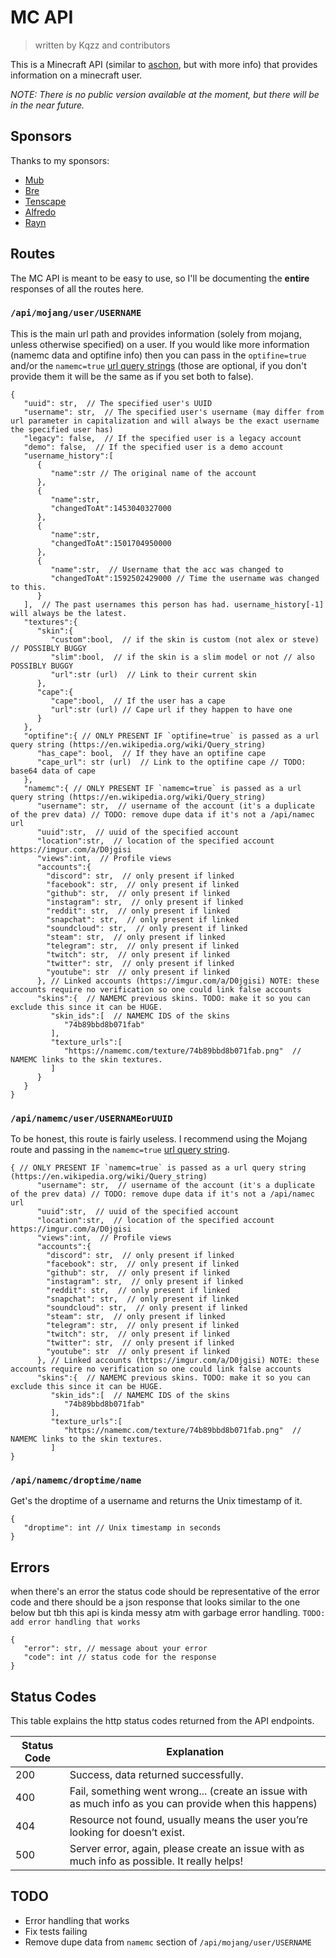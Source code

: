# MC API
> written by Kqzz and contributors

This is a Minecraft API (similar to [aschon](https://api.ashcon.app/mojang/v2/user/Notch), but with more info) that provides information on a minecraft user. 

*NOTE: There is no public version available at the moment, but there will be in the near future.*

## Sponsors

Thanks to my sponsors:
- [Mub](https://github.com/Mubbington)
- [Bre](https://github.com/brehb)
- [Tenscape](https://github.com/tenscape)
- [Alfredo](https://github.com/Alfredo-Developer)
- [Rayn](https://github.com/BabyMedley)

## Routes

The MC API is meant to be easy to use, so I'll be documenting the **entire** responses of all the routes here.

### `/api/mojang/user/USERNAME`

This is the main url path and provides information (solely from mojang, unless otherwise specified) on a user. If you would like more information (namemc data and optifine info) then you can pass in the `optifine=true` and/or the `namemc=true` [url query strings](https://en.m.wikipedia.org/wiki/Query_string) (those are optional, if you don't provide them it will be the same as if you set both to false).

```
{
   "uuid": str,  // The specified user's UUID
   "username": str,  // The specified user's username (may differ from url parameter in capitalization and will always be the exact username the specified user has)
   "legacy": false,  // If the specified user is a legacy account
   "demo": false,  // If the specified user is a demo account
   "username_history":[
      {
         "name":str // The original name of the account
      },
      {
         "name":str,
         "changedToAt":1453040327000
      },
      {
         "name":str,
         "changedToAt":1501704950000
      },
      {
         "name":str,  // Username that the acc was changed to 
         "changedToAt":1592502429000 // Time the username was changed to this.
      }
   ],  // The past usernames this person has had. username_history[-1] will always be the latest. 
   "textures":{
      "skin":{
         "custom":bool,  // if the skin is custom (not alex or steve) // POSSIBLY BUGGY
         "slim":bool,  // if the skin is a slim model or not // also POSSIBLY BUGGY
         "url":str (url)  // Link to their current skin
      },
      "cape":{
         "cape":bool,  // If the user has a cape
         "url":str (url) // Cape url if they happen to have one
      }
   },
   "optifine":{ // ONLY PRESENT IF `optifine=true` is passed as a url query string (https://en.wikipedia.org/wiki/Query_string)
      "has_cape": bool,  // If they have an optifine cape
      "cape_url": str (url)  // Link to the optifine cape // TODO: base64 data of cape
   }, 
   "namemc":{ // ONLY PRESENT IF `namemc=true` is passed as a url query string (https://en.wikipedia.org/wiki/Query_string)
      "username": str,  // username of the account (it's a duplicate of the prev data) // TODO: remove dupe data if it's not a /api/namec url
      "uuid":str,  // uuid of the specified account
      "location":str,  // location of the specified account https://imgur.com/a/D0jgisi
      "views":int,  // Profile views
      "accounts":{
        "discord": str,  // only present if linked
        "facebook": str,  // only present if linked
        "github": str,  // only present if linked
        "instagram": str,  // only present if linked
        "reddit": str,  // only present if linked
        "snapchat": str,  // only present if linked
        "soundcloud": str,  // only present if linked
        "steam": str,  // only present if linked
        "telegram": str,  // only present if linked
        "twitch": str,  // only present if linked
        "twitter": str,  // only present if linked
        "youtube": str  // only present if linked
      }, // Linked accounts (https://imgur.com/a/D0jgisi) NOTE: these accounts require no verification so one could link false accounts
      "skins":{  // NAMEMC previous skins. TODO: make it so you can exclude this since it can be HUGE.
         "skin_ids":[  // NAMEMC IDS of the skins
            "74b89bbd8b071fab"
         ],
         "texture_urls":[
            "https://namemc.com/texture/74b89bbd8b071fab.png"  // NAMEMC links to the skin textures.
         ]
      }
   }
}
```

### `/api/namemc/user/USERNAMEorUUID`

To be honest, this route is fairly useless. I recommend using the Mojang route and passing in the `namemc=true` [url query string](https://en.wikipedia.org/wiki/Query_string).

```
{ // ONLY PRESENT IF `namemc=true` is passed as a url query string (https://en.wikipedia.org/wiki/Query_string)
      "username": str,  // username of the account (it's a duplicate of the prev data) // TODO: remove dupe data if it's not a /api/namec url
      "uuid":str,  // uuid of the specified account
      "location":str,  // location of the specified account https://imgur.com/a/D0jgisi
      "views":int,  // Profile views
      "accounts":{
        "discord": str,  // only present if linked
        "facebook": str,  // only present if linked
        "github": str,  // only present if linked
        "instagram": str,  // only present if linked
        "reddit": str,  // only present if linked
        "snapchat": str,  // only present if linked
        "soundcloud": str,  // only present if linked
        "steam": str,  // only present if linked
        "telegram": str,  // only present if linked
        "twitch": str,  // only present if linked
        "twitter": str,  // only present if linked
        "youtube": str  // only present if linked
      }, // Linked accounts (https://imgur.com/a/D0jgisi) NOTE: these accounts require no verification so one could link false accounts
      "skins":{  // NAMEMC previous skins. TODO: make it so you can exclude this since it can be HUGE.
         "skin_ids":[  // NAMEMC IDS of the skins
            "74b89bbd8b071fab"
         ],
         "texture_urls":[
            "https://namemc.com/texture/74b89bbd8b071fab.png"  // NAMEMC links to the skin textures.
         ]
}
```

### `/api/namemc/droptime/name`

Get's the droptime of a username and returns the Unix timestamp of it.

```
{
   "droptime": int // Unix timestamp in seconds
}
```

## Errors

when there's an error the status code should be representative of the error code and there should be a json response that looks similar to the one below but tbh this api is kinda messy atm with garbage error handling. `TODO: add error handling that works`


```
{
   "error": str, // message about your error
   "code": int // status code for the response 
}
```

## Status Codes

This table explains the http status codes returned from the API endpoints.

| **Status Code** | **Explanation**                                                                                        |
|-----------------|--------------------------------------------------------------------------------------------------------|
| 200             | Success, data returned successfully.                                                                   |
| 400             | Fail, something went wrong... (create an issue with as much info as you can provide when this happens) |
| 404             | Resource not found, usually means the user you’re looking for doesn’t exist.                           |
| 500             | Server error, again, please create an issue with as much info as possible. It really helps!            |

## TODO

- Error handling that works
- Fix tests failing
- Remove dupe data from `namemc` section of `/api/mojang/user/USERNAME`
